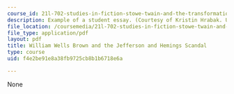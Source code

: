 ```yaml
---
course_id: 21l-702-studies-in-fiction-stowe-twain-and-the-transformation-of-19th-century-america-fall-2004
description: Example of a student essay. (Courtesy of Kristin Hrabak. Used with permission.)
file_location: /coursemedia/21l-702-studies-in-fiction-stowe-twain-and-the-transformation-of-19th-century-america-fall-2004/f4e2be91e8a38fb9725cb8b1b6718e6a_william_w_brown.pdf
file_type: application/pdf
layout: pdf
title: William Wells Brown and the Jefferson and Hemings Scandal
type: course
uid: f4e2be91e8a38fb9725cb8b1b6718e6a

---
```

None